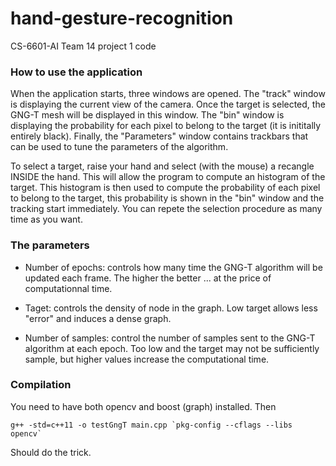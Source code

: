 hand-gesture-recognition
========================

CS-6601-AI Team 14 project 1 code

### How to use the application

When the application starts, three windows are opened. The "track" window is displaying the current view of the camera. Once the target is selected, the GNG-T mesh will be displayed in this window. The "bin" window is displaying the probability for each pixel to belong to the target (it is inititally entirely black). Finally, the "Parameters" window contains trackbars that can be used to tune the parameters of the algorithm.

To select a target, raise your hand and select (with the mouse) a recangle INSIDE the hand. This will allow the program to compute an histogram of the target. This histogram is then used to compute the probability of each pixel to belong to the target, this probability is shown in the "bin" window and the tracking start immediately. You can repete the selection procedure as many time as you want.

### The parameters

 - Number of epochs: controls how many time the GNG-T algorithm will be updated each frame. The higher the better ... at the price of computationnal time.
 
 - Taget: controls the density of node in the graph. Low target allows less "error" and induces a dense graph.
 
 - Number of samples: control the number of samples sent to the GNG-T algorithm at each epoch. Too low and the target may not be sufficiently sample, but higher values increase the computational time.
 
### Compilation

You need to have both opencv and boost (graph) installed.
Then 
```
g++ -std=c++11 -o testGngT main.cpp `pkg-config --cflags --libs opencv`
```
Should do the trick.
